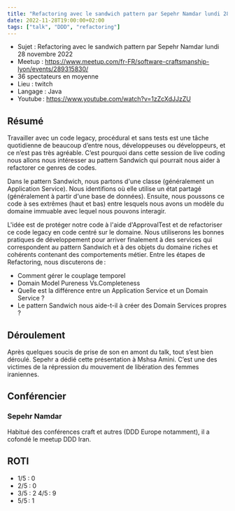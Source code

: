 ```yaml
---
title: "Refactoring avec le sandwich pattern par Sepehr Namdar lundi 28 novembre 2022"
date: 2022-11-28T19:00:00+02:00
tags: ["talk", "DDD", "refactoring"]
---
```


- Sujet : Refactoring avec le sandwich pattern par Sepehr Namdar lundi 28 novembre 2022
- Meetup : https://www.meetup.com/fr-FR/software-craftsmanship-lyon/events/289315830/
- 36 spectateurs en moyenne
- Lieu : twitch
- Langage : Java
- Youtube : https://www.youtube.com/watch?v=1zZcXdJJzZU

## Résumé

Travailler avec un code legacy, procédural et sans tests est une tâche quotidienne de beaucoup d’entre nous, développeuses ou développeurs, et ce n’est pas très agréable.
C’est pourquoi dans cette session de live coding nous allons nous intéresser au pattern Sandwich qui pourrait nous aider à refactorer ce genres de codes.

Dans le pattern Sandwich, nous partons d'une classe (généralement un Application Service). Nous identifions où elle utilise un état partagé (généralement à partir d'une base de données). Ensuite, nous poussons ce code à ses extrêmes (haut et bas) entre lesquels nous avons un modèle du domaine immuable avec lequel nous pouvons interagir.

L'idée est de protéger notre code à l'aide d'ApprovalTest et de refactoriser ce code legacy en code centré sur le domaine. Nous utiliserons les bonnes pratiques de développement pour arriver finalement à des services qui correspondent au pattern Sandwich et à des objets du domaine riches et cohérents contenant des comportements métier.
Entre les étapes de Refactoring, nous discuterons de :

 - Comment gérer le couplage temporel
 - Domain Model Pureness Vs.Completeness
 - Quelle est la différence entre un Application Service et un Domain Service ?
 - Le pattern Sandwich nous aide-t-il à créer des Domain Services propres ?

## Déroulement

Après quelques soucis de prise de son en amont du talk, tout s’est bien déroulé. Sepehr a dédié cette présentation à Mshsa Amini. C’est une des victimes de la répression du mouvement de libération des femmes iraniennes.
 
##  Conférencier

### Sepehr Namdar

Habitué des conférences craft et autres (DDD Europe notamment), il a cofondé le meetup DDD Iran. 


## ROTI

- 1/5 : 0
- 2/5 : 0
- 3/5 : 2
  4/5 : 9
- 5/5 : 1
